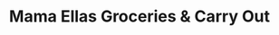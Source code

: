 ---
title: "Mama Ellas Groceries & Carry Out"
url: /baltimore/mama-ellas-groceries-und-carry-out/
shop: Lebensmittel
---